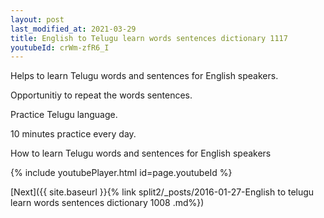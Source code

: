 ```yaml
---
layout: post
last_modified_at: 2021-03-29
title: English to Telugu learn words sentences dictionary 1117 
youtubeId: crWm-zfR6_I
---
```

 
 
Helps to learn Telugu words and sentences for English speakers.

Opportunitiy to repeat the words sentences. 

Practice Telugu language. 
 
10 minutes practice every day. 
 
How to learn Telugu words and sentences for English speakers 
 
{% include youtubePlayer.html id=page.youtubeId %}
 
 
[Next]({{ site.baseurl }}{% link  split2/_posts/2016-01-27-English to telugu learn words sentences dictionary 1008 .md%})
 
